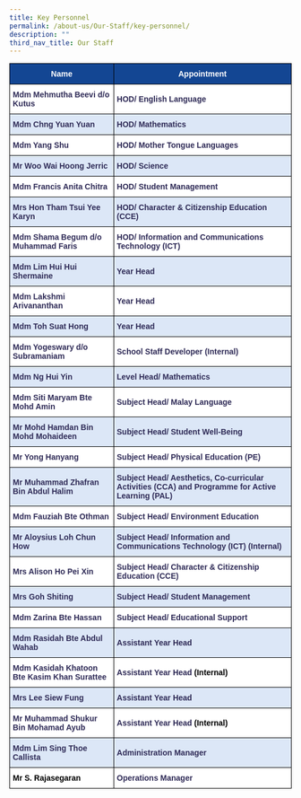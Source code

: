 ```yaml
---
title: Key Personnel
permalink: /about-us/Our-Staff/key-personnel/
description: ""
third_nav_title: Our Staff
---
```

<style type="text/css">
.tg  {border-collapse:collapse;border-spacing:0;margin:0px auto;}
.tg td{border-color:black;border-style:solid;border-width:1px;font-family:Arial, sans-serif;font-size:14px;
  overflow:hidden;padding:10px 5px;word-break:normal;}
.tg th{border-color:black;border-style:solid;border-width:1px;font-family:Arial, sans-serif;font-size:14px;
  font-weight:normal;overflow:hidden;padding:10px 5px;word-break:normal;}
.tg .tg-as4b{background-color:#134693;color:#FFF;font-weight:bold;text-align:center;vertical-align:middle}
.tg .tg-ltnk{background-color:#FFF;color:#2E2A56;font-weight:bold;text-align:left;vertical-align:middle}
.tg .tg-9wka{background-color:#DCE7F7;color:#2E2A56;font-weight:bold;text-align:left;vertical-align:middle}
</style>
<table class="tg">
<tbody>
  <tr>
    <td class="tg-as4b">Name</td>
    <td class="tg-as4b">Appointment</td>
  </tr>
  <tr>
    <td class="tg-ltnk">Mdm Mehmutha Beevi d/o Kutus</td>
    <td class="tg-ltnk">HOD/ English Language</td>
  </tr>
  <tr>
    <td class="tg-9wka">Mdm Chng Yuan Yuan</td>
    <td class="tg-9wka">HOD/ Mathematics</td>
  </tr>
  <tr>
    <td class="tg-ltnk">Mdm Yang Shu</td>
    <td class="tg-ltnk">HOD/ Mother Tongue Languages</td>
  </tr>
  <tr>
    <td class="tg-9wka">Mr Woo Wai Hoong Jerric</td>
    <td class="tg-9wka">HOD/ Science</td>
  </tr>
  <tr>
    <td class="tg-ltnk">Mdm Francis Anita Chitra </td>
    <td class="tg-ltnk">HOD/ Student Management</td>
  </tr>
  <tr>
    <td class="tg-9wka">Mrs Hon Tham Tsui Yee Karyn</td>
    <td class="tg-9wka">HOD/ Character &amp; Citizenship Education (CCE)</td>
  </tr>
  <tr>
    <td class="tg-ltnk">Mdm Shama Begum d/o Muhammad Faris</td>
    <td class="tg-ltnk">HOD/ Information and Communications Technology (ICT)</td>
  </tr>
  <tr>
    <td class="tg-9wka">Mdm Lim Hui Hui Shermaine</td>
    <td class="tg-9wka">Year Head</td>
  </tr>
  <tr>
    <td class="tg-ltnk">Mdm Lakshmi Arivananthan</td>
    <td class="tg-ltnk">Year Head</td>
  </tr>
  <tr>
    <td class="tg-9wka">Mdm Toh Suat Hong </td>
    <td class="tg-9wka">Year Head </td>
  </tr>
  <tr>
    <td class="tg-ltnk">Mdm Yogeswary d/o Subramaniam</td>
    <td class="tg-ltnk">School Staff Developer (Internal)</td>
  </tr>
  <tr>
    <td class="tg-9wka">Mdm Ng Hui Yin</td>
    <td class="tg-9wka">Level Head/ Mathematics</td>
  </tr>
  <tr>
    <td class="tg-ltnk">Mdm Siti Maryam Bte Mohd Amin</td>
    <td class="tg-ltnk">Subject Head/ Malay Language </td>
  </tr>
  <tr>
    <td class="tg-9wka">Mr Mohd Hamdan Bin Mohd Mohaideen</td>
    <td class="tg-9wka">Subject Head/ Student Well-Being</td>
  </tr>
  <tr>
    <td class="tg-ltnk">Mr Yong Hanyang</td>
    <td class="tg-ltnk">Subject Head/ Physical Education (PE)</td>
  </tr>
  <tr>
    <td class="tg-9wka">Mr Muhammad Zhafran Bin Abdul Halim</td>
    <td class="tg-9wka">Subject Head/ Aesthetics, Co-curricular Activities (CCA) and Programme for Active Learning (PAL) </td>
  </tr>
  <tr>
    <td class="tg-ltnk">Mdm Fauziah Bte Othman</td>
    <td class="tg-ltnk">Subject Head/ Environment Education</td>
  </tr>
  <tr>
    <td class="tg-9wka">Mr Aloysius Loh Chun How</td>
    <td class="tg-9wka">Subject Head/ Information and Communications Technology (ICT) (Internal)</td>
  </tr>
  <tr>
    <td class="tg-ltnk">Mrs Alison Ho Pei Xin</td>
    <td class="tg-ltnk">Subject Head/ Character &amp; Citizenship Education (CCE) </td>
  </tr>
  <tr>
    <td class="tg-9wka">Mrs Goh Shiting</td>
    <td class="tg-9wka">Subject Head/ Student Management</td>
  </tr>
  <tr>
    <td class="tg-ltnk">Mdm Zarina Bte Hassan</td>
    <td class="tg-ltnk">Subject Head/ Educational Support</td>
  </tr>
  <tr>
    <td class="tg-9wka">Mdm Rasidah Bte Abdul Wahab</td>
    <td class="tg-9wka">Assistant Year Head</td>
  </tr>
  <tr>
    <td class="tg-ltnk">Mdm Kasidah Khatoon Bte Kasim Khan Surattee</td>
    <td class="tg-ltnk">Assistant Year Head <span style="color:#000;background-color:transparent">(Internal)</span></td>
  </tr>
  <tr>
    <td class="tg-9wka">Mrs Lee Siew Fung</td>
    <td class="tg-9wka">Assistant Year Head</td>
  </tr>
  <tr>
    <td class="tg-ltnk">Mr Muhammad Shukur Bin Mohamad Ayub</td>
    <td class="tg-ltnk">Assistant Year Head <span style="color:#000;background-color:transparent">(Internal)</span></td>
  </tr>
  <tr>
    <td class="tg-9wka">Mdm Lim Sing Thoe Callista</td>
    <td class="tg-9wka">Administration Manager </td>
  </tr>
  <tr>
    <td class="tg-ltnk"><span style="color:black">Mr S. Rajasegaran</span><span style="color:#2E2A56;background-color:transparent"> </span></td>
    <td class="tg-ltnk">Operations Manager </td>
  </tr>
</tbody>
</table>